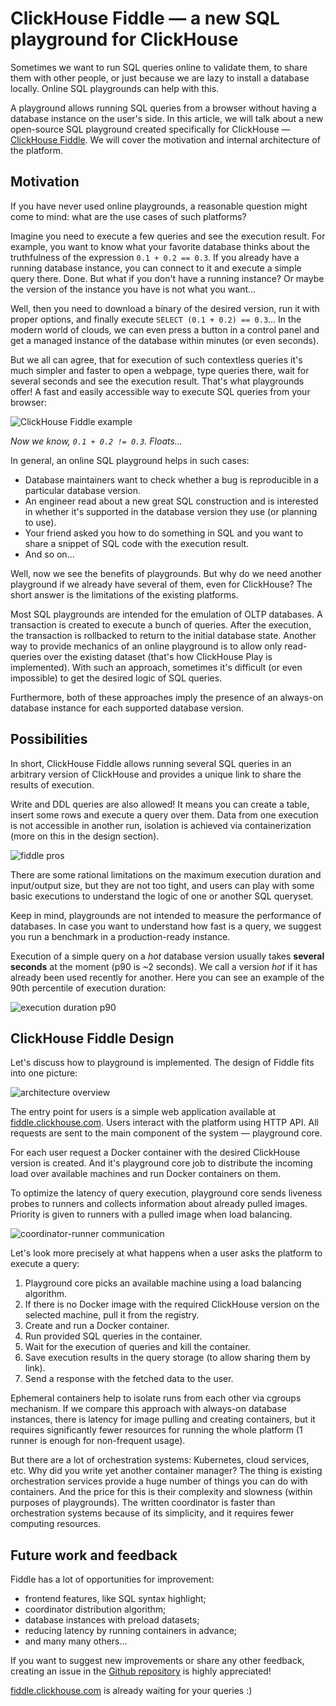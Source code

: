 # ClickHouse Fiddle &mdash; a new SQL playground for ClickHouse

Sometimes we want to run SQL queries online to validate them, to share them with other people, or just because we are lazy to install a database locally. Online SQL playgrounds can help with this.

A playground allows running SQL queries from a browser without having a database instance on the user's side. In this article, we will talk about a new open-source SQL playground created specifically for ClickHouse &mdash; [ClickHouse Fiddle](http://fiddle.clickhouse.com/). We will cover the motivation and internal architecture of the platform.

## Motivation

If you have never used online playgrounds, a reasonable question might come to mind: what are the use cases of such platforms?

Imagine you need to execute a few queries and see the execution result. For example, you want to know what your favorite database thinks about the truthfulness of the expression `0.1 + 0.2 == 0.3`. If you already have a running database instance, you can connect to it and execute a simple query there. Done. But what if you don't have a running instance? Or maybe the version of the instance you have is not what you want...

Well, then you need to download a binary of the desired version, run it with proper options, and finally execute `SELECT (0.1 + 0.2) == 0.3`... In the modern world of clouds, we can even press a button in a control panel and get a managed instance of the database within minutes (or even seconds).

But we all can agree, that for execution of such contextless queries it's much simpler and faster to open a webpage, type queries there, wait for several seconds and see the execution result. That's what playgrounds offer! A fast and easily accessible way to execute SQL queries from your browser:

![ClickHouse Fiddle example](./content/example.png)

_Now we know, `0.1 + 0.2 != 0.3`. Floats..._

In general, an online SQL playground helps in such cases:

- Database maintainers want to check whether a bug is reproducible in a particular database version.
- An engineer read about a new great SQL construction and is interested in whether it's supported in the database version they use (or planning to use).
- Your friend asked you how to do something in SQL and you want to share a snippet of SQL code with the execution result.
- And so on...

Well, now we see the benefits of playgrounds. But why do we need another playground if we already have several of them, even for ClickHouse? The short answer is the limitations of the existing platforms.

Most SQL playgrounds are intended for the emulation of OLTP databases. A transaction is created to execute a bunch of queries. After the execution, the transaction is rollbacked to return to the initial database state. Another way to provide mechanics of an online playground is to allow only read-queries over the existing dataset (that's how ClickHouse Play is implemented). With such an approach, sometimes it's difficult (or even impossible) to get the desired logic of SQL queries.

Furthermore, both of these approaches imply the presence of an always-on database instance for each supported database version.

## Possibilities

In short, ClickHouse Fiddle allows running several SQL queries in an arbitrary version of ClickHouse and provides a unique link to share the results of execution.

Write and DDL queries are also allowed! It means you can create a table, insert some rows and execute a query over them. Data from one execution is not accessible in another run, isolation is achieved via containerization (more on this in the design section).

![fiddle pros](./content/fiddle-pros.jpg)

There are some rational limitations on the maximum execution duration and input/output size, but they are not too tight, and users can play with some basic executions to understand the logic of one or another SQL queryset.

Keep in mind, playgrounds are not intended to measure the performance of databases. In case you want to understand how fast is a query, we suggest you run a benchmark in a production-ready instance.

Execution of a simple query on a _hot_ database version usually takes **several seconds** at the moment (p90 is ~2 seconds). We call a version _hot_ if it has already been used recently for another. Here you can see an example of the 90th percentile of execution duration:

![execution duration p90](./content/fiddle-execution-time.png)

## ClickHouse Fiddle Design

Let's discuss how to playground is implemented. The design of Fiddle fits into one picture:

![architecture overview](./content/pretty-design.svg)

The entry point for users is a simple web application available at [fiddle.clickhouse.com](https://fiddle.clickhouse.com). Users interact with the platform using HTTP API. All requests are sent to the main component of the system &mdash; playground core.

For each user request a Docker container with the desired ClickHouse version is created. And it's playground core job to distribute the incoming load over available machines and run Docker containers on them.

To optimize the latency of query execution, playground core sends liveness probes to runners and collects information about already pulled images. Priority is given to runners with a pulled image when load balancing.

![coordinator-runner communication](./content/coord-runner-communication.jpg)

Let's look more precisely at what happens when a user asks the platform to execute a query:

1. Playground core picks an available machine using a load balancing algorithm.
2. If there is no Docker image with the required ClickHouse version on the selected machine, pull it from the registry.
3. Create and run a Docker container.
4. Run provided SQL queries in the container.
5. Wait for the execution of queries and kill the container.
6. Save execution results in the query storage (to allow sharing them by link).
7. Send a response with the fetched data to the user.

Ephemeral containers help to isolate runs from each other via cgroups mechanism. If we compare this approach with always-on database instances, there is latency for image pulling and creating containers, but it requires significantly fewer resources for running the whole platform (1 runner is enough for non-frequent usage).

But there are a lot of orchestration systems: Kubernetes, cloud services, etc. Why did you write yet another container manager? The thing is existing orchestration services provide a huge number of things you can do with containers. And the price for this is their complexity and slowness (within purposes of playgrounds). The written coordinator is faster than orchestration systems because of its simplicity, and it requires fewer computing resources.

## Future work and feedback

Fiddle has a lot of opportunities for improvement:

- frontend features, like SQL syntax highlight;
- coordinator distribution algorithm;
- database instances with preload datasets;
- reducing latency by running containers in advance;
- and many many others...

If you want to suggest new improvements or share any other feedback, creating an issue in the [Github repository](https://github.com/lodthe/clickhouse-playground) is highly appreciated!

[fiddle.clickhouse.com](https://fiddle.clickhouse.com) is already waiting for your queries :)
